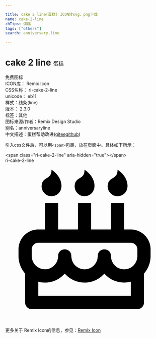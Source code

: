 ```yaml
---

title: cake 2 line(蛋糕) ICON转svg、png下载
name: cake-2-line
zhTips: 蛋糕
tags: ["others"]
search: anniversary,line

---
```


# cake 2 line  <small style="font-size: 60%;font-weight: 100">蛋糕</small>


<div class="detail-page">
<p>
<span><span class="badge-success badge">免费图标</span> </span>
<br/>
<span>
ICON库：
<span class="badge-secondary badge">Remix Icon</span> 
</span>
<br/>
<span>
CSS名称：
<span class="badge-secondary badge">ri-cake-2-line</span> 
</span>
<br/>
<span>
unicode：
<span class="badge-secondary badge">eb11</span> 
<copy-btn content='eb11' btn-title=""></copy-btn>
<copy-btn :content='String.fromCodePoint(parseInt("eb11", 16))' btn-title="复制U"></copy-btn>
</span><br/><span>样式：<span class="badge-light badge">线条(line)</span></span>
<br/>
<span>
版本：
<span class="badge-secondary badge">2.3.0</span> 
</span><br/><span>标签：<span class="badge-light badge"><router-link to="/tags/others.html">其他</router-link></span></span>
<br/>
<span>图标来源/作者：<span class="badge-light badge">Remix Design Studio</span></span> 
<br/>
<span>别名：<span class="badge-light badge">anniversary</span><span class="badge-light badge">line</span></span><br/><span class="zh-detail">中文描述：<span class="badge-primary badge">蛋糕</span><span class="help-link"><span>帮助改进</span>(<a href="https://gitee.com/liuwave/icon-helper/edit/master/json/remix/others/cake-2-line.json" target="_blank" rel="noopener noreferrer">gitee</a><a href="https://github.com/liuwave/icon-helper/edit/master/json/remix/others/cake-2-line.json" target="_blank" rel="noopener noreferrer">github</a></span>)</span><br/>
</p>
</div>
<div class="alert alert-dark">
  <i class="ri-cake-2-line ri-xs"></i>
  <i class="ri-cake-2-line ri-sm"></i>
  <i class="ri-cake-2-line ri-lg"></i>
  <i class="ri-cake-2-line ri-2x"></i>
  <i class="ri-cake-2-line ri-3x"></i>
  <i class="ri-cake-2-line ri-5x"></i>
  <i class="ri-cake-2-line ri-7x"></i>
</div>
<div>
  <p>引入css文件后，可以用<code>&lt;span&gt;</code>包裹，放在页面中。具体如下所示：    
  </p>
  <div class="alert alert-primary" style="font-size: 14px">
    &lt;span class="ri-cake-2-line" aria-hidden="true"&gt;&lt;/span&gt;
    <copy-btn content='<span class="ri-cake-2-line" aria-hidden="true"></span>'></copy-btn>
  </div>
  <div class="alert alert-secondary">
    <i class="ri-cake-2-line"
    style="font-size: 24px"
    aria-hidden="true"></i> ri-cake-2-line
    <copy-btn content="ri-cake-2-line" btn-title="复制图标名称"></copy-btn>
  </div>
</div>
<div id="svg" class="svg-wrap">
<svg xmlns="http://www.w3.org/2000/svg" viewBox="0 0 24 24">
    <g>
        <path fill="none" d="M0 0h24v24H0z"/>
        <path fill-rule="nonzero" d="M8 6v3.999h3V6h2v3.999h3V6h2v3.999L19 10a3 3 0 0 1 2.995 2.824L22 13v1c0 1.014-.377 1.94-.999 2.645L21 21a1 1 0 0 1-1 1H4a1 1 0 0 1-1-1v-4.36a4.025 4.025 0 0 1-.972-2.182l-.022-.253L2 14v-1a3 3 0 0 1 2.824-2.995L5 10l1-.001V6h2zm1.002 10.641l-.054.063a3.994 3.994 0 0 1-2.514 1.273l-.23.018L6 18c-.345 0-.68-.044-1-.126V20h14v-2.126a4.007 4.007 0 0 1-3.744-.963l-.15-.15-.106-.117-.107.118a3.99 3.99 0 0 1-2.451 1.214l-.242.02L12 18a3.977 3.977 0 0 1-2.797-1.144l-.15-.157-.051-.058zM19 12H5a1 1 0 0 0-.993.883L4 13v.971l.003.147A2 2 0 0 0 6 16a1.999 1.999 0 0 0 1.98-1.7l.015-.153.005-.176c.036-1.248 1.827-1.293 1.989-.134l.01.134.004.147a2 2 0 0 0 3.992.031l.012-.282c.124-1.156 1.862-1.156 1.986 0l.012.282a2 2 0 0 0 3.99 0L20 14v-1a1 1 0 0 0-.883-.993L19 12zM7 1c1.32.871 1.663 2.088 1.449 2.888a1.5 1.5 0 0 1-2.898-.776C5.85 2.002 7 2.5 7 1zm5 0c1.32.871 1.663 2.088 1.449 2.888a1.5 1.5 0 1 1-2.898-.776C10.85 2.002 12 2.5 12 1zm5 0c1.32.871 1.663 2.088 1.449 2.888a1.5 1.5 0 1 1-2.898-.776C15.85 2.002 17 2.5 17 1z"/>
    </g>
</svg>

</div>
<detail full-name='ri-cake-2-line'></detail>
    
<div><p>更多关于  Remix Icon的信息，参见：<a target="_blank" href="https://iconhelper.cn/remix.html">Remix Icon</a>
</p></div>
